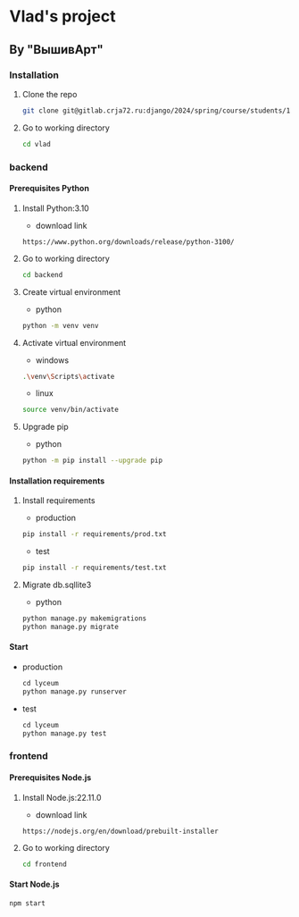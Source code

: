 # Vlad's project

## By "ВышивАрт"

### Installation

1. Clone the repo

   ```bash
   git clone git@gitlab.crja72.ru:django/2024/spring/course/students/199049-sahbievdg-course-1112.git
   ```

2. Go to working directory

    ```bash
    cd vlad
    ```

### backend

#### Prerequisites Python

1. Install Python:3.10
    * download link

    ```url
    https://www.python.org/downloads/release/python-3100/
    ```

2. Go to working directory

    ```bash
    cd backend
    ```

3. Create virtual environment
    * python

    ```bash
    python -m venv venv
    ```

4. Activate virtual environment
    * windows

    ```bash
    .\venv\Scripts\activate
    ```

    * linux

    ```bash
    source venv/bin/activate
    ```

5. Upgrade pip
    * python

    ```bash
    python -m pip install --upgrade pip
    ```

#### Installation requirements

1. Install requirements
    * production

    ```bash
    pip install -r requirements/prod.txt
    ```

    * test

    ```bash
    pip install -r requirements/test.txt
    ```

2. Migrate db.sqllite3
    * python

    ```bash
    python manage.py makemigrations
    python manage.py migrate
    ```

#### Start

* production

    ```bash
    сd lyceum
    python manage.py runserver
    ```

* test

    ```bash
    сd lyceum
    python manage.py test
    ```

### frontend

#### Prerequisites Node.js

1. Install Node.js:22.11.0
    * download link

    ```url
    https://nodejs.org/en/download/prebuilt-installer
    ```

2. Go to working directory

    ```bash
    cd frontend
    ```

#### Start Node.js

```bash
npm start
```
